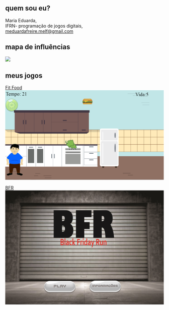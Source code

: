 ## quem sou eu?  
Maria Eduarda,  
IFRN- programação de jogos digitais,    
meduardafreire.melf@gmail.com  
  
## mapa de influências
![](https://github.com/dudins/dudins.github.io/blob/master/map%20influence.png?raw=true)  

## meus jogos  
[Fit Food](https://mrbtrzmoraes.github.io/FitFood)  
![](https://github.com/dudins/dudins.github.io/blob/master/fitfood.png?raw=true)

[BFR](https://thaynanmedeiros.github.io/BFR/)  
![](https://github.com/dudins/dudins.github.io/blob/master/bfr.png?raw=true)
